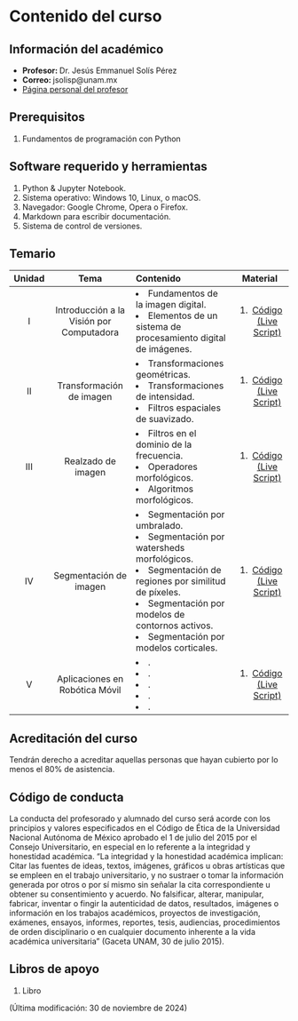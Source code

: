 # Contenido del curso


## Información del académico

<ul>
  <li> <b> Profesor: </b> Dr. Jesús Emmanuel Solís Pérez </li>
  <li> <b> Correo: </b> jsolisp@unam.mx </li>
  <li> <a href="https://jesolisp.github.io"> Página personal del profesor </a> </li>
</ul>

## Prerequisitos
<ol>
 <li> Fundamentos de programación con Python </li>
</ol>

## Software requerido y herramientas
<ol>
 <li> Python & Jupyter Notebook. </li>
 <li> Sistema operativo: Windows 10, Linux, o macOS. </li>
 <li> Navegador: Google Chrome, Opera o Firefox. </li>
 <li> Markdown para escribir documentación. </li>
 <li> Sistema de control de versiones. </li>
</ol>

## Temario

| **Unidad** | **Tema** | **Contenido** | **Material** |
|:---:|:---:|:---|:---:|
| I | Introducción a la Visión por Computadora | <li> Fundamentos de la imagen digital. </li> <li> Elementos de un sistema de procesamiento digital de imágenes. </li> | <ol><li>[Código (Live Script)](JESP_01_Introduccion_VC.ipynb)</li> </ol> |
| II | Transformación de imagen | <li> Transformaciones geométricas. </li> <li> Transformaciones de intensidad. </li> <li> Filtros espaciales de suavizado. </li> | <ol><li>[Código (Live Script)](JESP_02_Transformacion_imagen.ipynb)</li> </ol> |
| III | Realzado de imagen | <li> Filtros en el dominio de la frecuencia. </li> <li> Operadores morfológicos. </li> <li> Algoritmos morfológicos. </li> | <ol><li>[Código (Live Script)](JESP_03_Realzado_imagen.ipynb)</li> </ol> |
| IV | Segmentación de imagen | <li> Segmentación por umbralado. </li> <li> Segmentación por watersheds morfológicos. </li> <li> Segmentación de regiones por similitud de píxeles. </li> <li> Segmentación por modelos de contornos activos. </li> <li> Segmentación por modelos corticales. </li> | <ol><li>[Código (Live Script)](JESP_04_Segmentacion_imagen.ipynb)</li> </ol> |
| V | Aplicaciones en Robótica Móvil | <li> . </li> <li> . </li> <li> . </li> <li> . </li> <li> . </li> | <ol><li>[Código (Live Script)](JESP_04_Segmentacion_imagen.ipynb)</li> </ol> |

## Acreditación del curso
Tendrán derecho a acreditar aquellas personas que hayan cubierto por lo menos el 80% de asistencia.

## Código de conducta
La conducta del profesorado y alumnado del curso será acorde con los principios y valores especificados en el Código de Ética de la Universidad Nacional Autónoma de México aprobado el 1 de julio del 2015 por el Consejo Universitario, en especial en lo referente a la integridad y honestidad académica. “La integridad y la honestidad académica implican: Citar las fuentes de ideas, textos, imágenes, gráficos u obras artı́sticas que se empleen en el trabajo universitario, y no sustraer o tomar la información generada por otros o por sı́ mismo sin señalar la cita correspondiente u obtener su consentimiento y acuerdo. No falsificar, alterar, manipular, fabricar, inventar o fingir la autenticidad de datos, resultados, imágenes o información en los trabajos académicos, proyectos de investigación, exámenes, ensayos, informes, reportes, tesis, audiencias, procedimientos de orden disciplinario o en cualquier documento inherente a la vida académica universitaria” (Gaceta UNAM, 30 de julio 2015).


## Libros de apoyo
<ol>
 <li> Libro </li>
</ol>


(Última modificación: 30 de noviembre de 2024)
